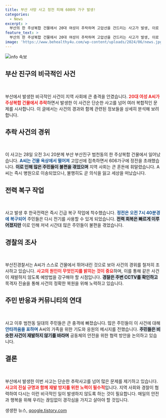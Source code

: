 ```yaml
---
title: 부산 사망 사고 정전 피해 600여 가구 발생!
categories:
  - News
excerpt: >
  부산의 한 주상복합 건물에서 20대 여성이 추락하며 고압선을 건드리는 사고가 발생, 이로 인해 600여 가구가 정전되는 아찔한 상황이 벌어졌다. 숨진 여성의 원인과 사고 경위에 대한 경찰의 조사가 시작됐다.
feature_text: >
  부산의 한 주상복합 건물에서 20대 여성이 추락하며 고압선을 건드리는 사고가 발생, 이로 인해 600여 가구가 정전되는 아찔한 상황이 벌어졌다. 숨진 여성의 원인과 사고 경위에 대한 경찰의 조사가 시작됐다.
image: 'https://www.behealthy4u.com/wp-content/uploads/2024/06/news.jpg'
---
```


<p><img src="https://www.behealthy4u.com/wp-content/uploads/2024/06/news.jpg" alt="info 속보" /></p>

<h2 data-ke-size="size26">부산 진구의 비극적인 사건</h2>

<p data-ke-size="size16">&nbsp;</p>

<p>부산에서 발생한 비극적인 사건이 지역 사회에 큰 충격을 안겼습니다. <b><span style="color: #ee2323;">20대 여성 A씨가 주상복합 건물에서 추락</span></b>하면서 발생한 이 사건은 단순한 사고를 넘어 여러 복합적인 문제를 시사합니다. 이 글에서는 사건의 경과와 함께 관련된 정보들을 상세히 분석해 보려 합니다.</p>

<h2 data-ke-size="size26">추락 사건의 경위</h2>

<p data-ke-size="size16">&nbsp;</p>

<p>이 사고는 28일 오전 3시 20분께 부산 부산진구 범천동의 한 주상복합 건물에서 일어났습니다. <b><span style="color: #1a5490;">A씨는 건물 옥상에서 떨어져</span></b> 고압선에 접촉하면서 606가구에 정전을 초래했습니다. <b><span style="background-color: #21538527;">이로 인해 많은 주민들이 불편을 겪었으며</span></b> 지역 사회는 큰 혼돈에 휘말렸습니다. A씨는 즉시 병원으로 이송되었으나, 불행히도 곧 의식을 잃고 세상을 떠났습니다.</p>

<h2 data-ke-size="size26">전력 복구 작업</h2>

<p data-ke-size="size16">&nbsp;</p>

<p>사고 발생 후 한국전력은 즉시 긴급 복구 작업에 착수했습니다. <b><span style="color: #1a5490;">정전은 오전 7시 40분경에 복구되어</span></b> 주민들은 다시 전기를 사용할 수 있게 되었습니다. <b><span style="background-color: #21538527;">전력 회복은 빠르게 이루어졌지만</span></b> 이로 인해 저녁 시간대 많은 주민들이 불편을 겪었습니다.</p>

<h2 data-ke-size="size26">경찰의 조사</h2>

<p data-ke-size="size16">&nbsp;</p>

<p>부산진경찰서는 A씨가 스스로 건물에서 뛰어내린 것으로 보아 사건의 경위를 철저히 조사하고 있습니다. <b><span style="color: #ee2323;">사고의 원인이 무엇인지를 밝히는 것이 중요</span></b>하며, 이를 통해 같은 사건이 재발하지 않도록 예방법을 강구해야 할 시점입니다. <b><span style="background-color: #21538527;">경찰은 주변 CCTV를 확인하고</span></b> 목격자 진술을 통해 사건의 정확한 복원을 위해 노력하고 있습니다.</p>

<h2 data-ke-size="size26">주민 반응과 커뮤니티의 연대</h2>

<p data-ke-size="size16">&nbsp;</p>

<p>사고 이후 범천동 일대의 주민들은 큰 충격에 빠졌습니다. 많은 주민들이 이 사건에 대해 <b><span style="color: #1a5490;">안타까움을 표하며</span></b> A씨의 가족을 위한 기도와 응원의 메시지를 전했습니다. <b><span style="background-color: #21538527;">주민들은 비슷한 사건이 재발하지 않기를 바라며</span></b> 공동체의 안전을 위한 협력 방안을 논의하고 있습니다.</p>

<h2 data-ke-size="size26">결론</h2>

<p data-ke-size="size16">&nbsp;</p>

<p>부산에서 발생한 이번 사고는 단순한 추락사고를 넘어 많은 문제를 제기하고 있습니다. <b><span style="color: #ee2323;">사고의 진실 규명과 함께 재발 방지를 위한 노력이 필수적</span></b>입니다. 지역 사회와 경찰이 협력하여 다시는 이런 비극적인 일이 발생하지 않도록 하는 것이 필요합니다. 매일의 안전과 행복을 위해 우리는 끊임없이 경각심을 가지고 살아야 할 것입니다.</p>
생생한 뉴스, <a href="https://qoogle.tistory.com" rel="dofollow">qoogle.tistory.com</a>


